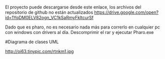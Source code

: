 El proyecto puede descargarse desde este enlace, los archivos del repositorio de github no están actualizados
https://drive.google.com/open?id=1YqDM0ELV82ogn_VC1kSaRmyFkltcurSf

Dado que es pharo, no es necesario nada más para correrlo en cualquier pc con windows con drivers al día. Descomprimir el rar y ejecutar Pharo.exe

#Diagrama de clases UML

http://oi63.tinypic.com/rtnkm1.jpg
